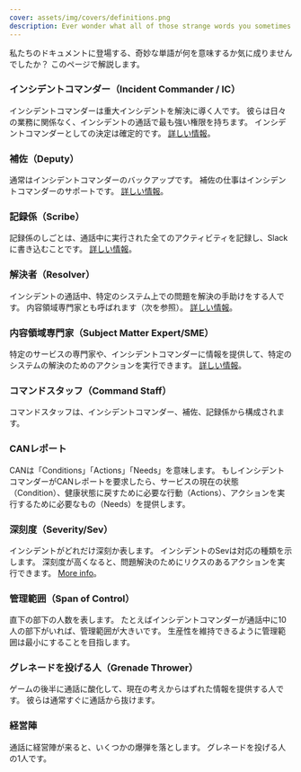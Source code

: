 ```yaml
---
cover: assets/img/covers/definitions.png
description: Ever wonder what all of those strange words you sometimes see in our documentation mean? This page is here to help.
---
```


私たちのドキュメントに登場する、奇妙な単語が何を意味するか気に成りませんでしたか？
このページで解説します。

### インシデントコマンダー（Incident Commander / IC）

インシデントコマンダーは重大インシデントを解決に導く人です。
彼らは日々の業務に関係なく、インシデントの通話で最も強い権限を持ちます。
インシデントコマンダーとしての決定は確定的です。
[詳しい情報](../before/different_roles.md)。

### 補佐（Deputy）

通常はインシデントコマンダーのバックアップです。
補佐の仕事はインシデントコマンダーのサポートです。
[詳しい情報](../before/different_roles.md)。

### 記録係（Scribe）

記録係のしごとは、通話中に実行された全てのアクティビティを記録し、Slackに書き込むことです。
[詳しい情報](../before/different_roles.md)。

### 解決者（Resolver）

インシデントの通話中、特定のシステム上での問題を解決の手助けをする人です。
内容領域専門家とも呼ばれます（次を参照）。
[詳しい情報](../before/different_roles.md)。

### 内容領域専門家（Subject Matter Expert/SME）
特定のサービスの専門家や、インシデントコマンダーに情報を提供して、特定のシステムの解決のためのアクションを実行できます。
[詳しい情報](../before/different_roles.md)。

### コマンドスタッフ（Command Staff）

コマンドスタッフは、インシデントコマンダー、補佐、記録係から構成されます。

### CANレポート

CANは「Conditions」「Actions」「Needs」を意味します。
もしインシデントコマンダーがCANレポートを要求したら、サービスの現在の状態（Condition）、健康状態に戻すために必要な行動（Actions）、アクションを実行するために必要なもの（Needs）を提供します。

### 深刻度（Severity/Sev）

インシデントがどれだけ深刻か表します。
インシデントのSevは対応の種類を示します。
深刻度が高くなると、問題解決のためにリクスのあるアクションを実行できます。
[More info](../before/different_roles.md)。

### 管理範囲（Span of Control）

直下の部下の人数を表します。
たとえばインシデントコマンダーが通話中に10人の部下がいれば、管理範囲が大きいです。
生産性を維持できるように管理範囲は最小にすることを目指します。

### グレネードを投げる人（Grenade Thrower）

ゲームの後半に通話に酸化して、現在の考えからはずれた情報を提供する人です。
彼らは通常すぐに通話から抜けます。

### 経営陣

通話に経営陣が来ると、いくつかの爆弾を落とします。
グレネードを投げる人の1人です。
